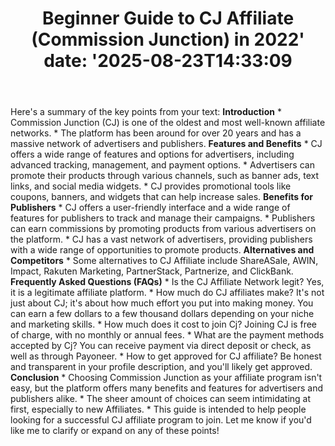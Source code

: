 ﻿---
title: "Beginner Guide to CJ Affiliate (Commission Junction) in 2022'
date: '2025-08-23T14:33:09"
category: "Markets"
summary: ""
slug: "beginner guide to cj affiliate commission junction in 2022"
source_urls:
  - "https://techncruncher.blogspot.com/2022/09/cj-affiliate-ultimate-guide-to.html"
seo:
  title: "Beginner Guide to CJ Affiliate (Commission Junction) in 2022 | Hash n Hedge'
  description: '"
  keywords: ["news", "markets", "brief"]
---
Here's a summary of the key points from your text:  **Introduction**  * Commission Junction (CJ) is one of the oldest and most well-known affiliate networks. * The platform has been around for over 20 years and has a massive network of advertisers and publishers.  **Features and Benefits**  * CJ offers a wide range of features and options for advertisers, including advanced tracking, management, and payment options. * Advertisers can promote their products through various channels, such as banner ads, text links, and social media widgets. * CJ provides promotional tools like coupons, banners, and widgets that can help increase sales.  **Benefits for Publishers**  * CJ offers a user-friendly interface and a wide range of features for publishers to track and manage their campaigns. * Publishers can earn commissions by promoting products from various advertisers on the platform. * CJ has a vast network of advertisers, providing publishers with a wide range of opportunities to promote products.  **Alternatives and Competitors**  * Some alternatives to CJ Affiliate include ShareASale, AWIN, Impact, Rakuten Marketing, PartnerStack, Partnerize, and ClickBank.  **Frequently Asked Questions (FAQs)**  * Is the CJ Affiliate Network legit? Yes, it is a legitimate affiliate platform. * How much do CJ affiliates make? It's not just about CJ; it's about how much effort you put into making money. You can earn a few dollars to a few thousand dollars depending on your niche and marketing skills. * How much does it cost to join Cj? Joining CJ is free of charge, with no monthly or annual fees. * What are the payment methods accepted by Cj? You can receive payment via direct deposit or check, as well as through Payoneer. * How to get approved for CJ affiliate? Be honest and transparent in your profile description, and you'll likely get approved.  **Conclusion**  * Choosing Commission Junction as your affiliate program isn't easy, but the platform offers many benefits and features for advertisers and publishers alike. * The sheer amount of choices can seem intimidating at first, especially to new Affiliates. * This guide is intended to help people looking for a successful CJ affiliate program to join.  Let me know if you'd like me to clarify or expand on any of these points! 
